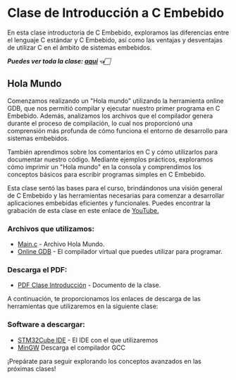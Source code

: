# Clase de Introducción a C Embebido

En esta clase introductoria de C Embebido, exploramos las diferencias entre el lenguaje C estándar y C Embebido, así como las ventajas y desventajas de utilizar C en el ámbito de sistemas embebidos.

***Puedes ver toda la clase: [aquí]() 👈🏻***

## Hola Mundo

Comenzamos realizando un "Hola mundo" utilizando la herramienta online GDB, que nos permitió compilar y ejecutar nuestro primer programa en C Embebido. Además, analizamos los archivos que el compilador genera durante el proceso de compilación, lo cual nos proporcionó una comprensión más profunda de cómo funciona el entorno de desarrollo para sistemas embebidos.

También aprendimos sobre los comentarios en C y cómo utilizarlos para documentar nuestro código. Mediante ejemplos prácticos, exploramos cómo imprimir un "Hola mundo" en la consola y comprendimos los conceptos básicos para escribir programas simples en C Embebido.
  
Esta clase sentó las bases para el curso, brindándonos una visión general de C Embebido y las herramientas necesarias para comenzar a desarrollar aplicaciones embebidas eficientes y funcionales. Puedes encontrar la grabación de esta clase en este enlace de [YouTube.](https://www.st.com/en/development-tools/stm32cubeide.html)

### Archivos que utilizamos:
* [Main.c](main.c) - Archivo Hola Mundo.
* [Online GDB](https://www.onlinegdb.com/) - El compilador virtual que puedes utilizar para programar.

### Descarga el PDF:
* [PDF Clase Introducción](/Doc/Introduccion-C_Embebido.pdf) - Documento de la clase.

A continuación, te proporcionamos los enlaces de descarga de las herramientas que utilizaremos en la siguiente clase:

### Software a descargar:
* [STM32Cube IDE](https://www.st.com/en/development-tools/stm32cubeide.html) - El IDE con el que utilizaremos
* [MinGW](https://sourceforge.net/projects/mingw/) Descarga el compilador GCC

¡Prepárate para seguir explorando los conceptos avanzados en las próximas clases!

